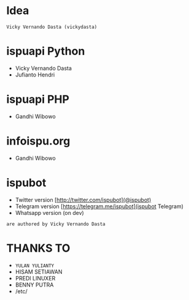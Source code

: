 # Idea 

`Vicky Vernando Dasta (vickydasta)`

# ispuapi Python

* Vicky Vernando Dasta
* Jufianto Hendri

# ispuapi PHP

* Gandhi Wibowo

# infoispu.org 

* Gandhi Wibowo

# ispubot 

* Twitter version [http://twitter.com/ispubot](@ispubot)
* Telegram version [https://telegram.me/ispubot](ispubot Telegram)
* Whatsapp version (on dev)

`are authored by Vicky Vernando Dasta`

# THANKS TO

*  `YULAN YULIANTY`
*  HISAM SETIAWAN
*  PREDI LINUXER
*  BENNY PUTRA
*  /etc/
